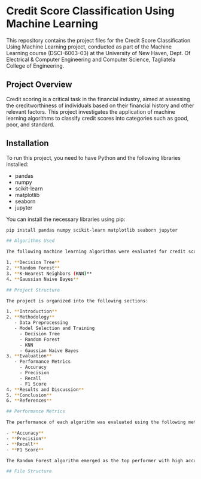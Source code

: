 # Credit Score Classification Using Machine Learning

This repository contains the project files for the Credit Score Classification Using Machine Learning project, conducted as part of the Machine Learning course (DSCI-6003-03) at the University of New Haven, Dept. Of Electrical & Computer Engineering and Computer Science, Tagliatela College of Engineering.

## Project Overview

Credit scoring is a critical task in the financial industry, aimed at assessing the creditworthiness of individuals based on their financial history and other relevant factors. This project investigates the application of machine learning algorithms to classify credit scores into categories such as good, poor, and standard.


## Installation

To run this project, you need to have Python and the following libraries installed:

- pandas
- numpy
- scikit-learn
- matplotlib
- seaborn
- jupyter

You can install the necessary libraries using pip:

```bash
pip install pandas numpy scikit-learn matplotlib seaborn jupyter

## Algorithms Used

The following machine learning algorithms were evaluated for credit score classification:

1. **Decision Tree**
2. **Random Forest**
3. **K-Nearest Neighbors (KNN)**
4. **Gaussian Naive Bayes**

## Project Structure

The project is organized into the following sections:

1. **Introduction**
2. **Methodology**
   - Data Preprocessing
   - Model Selection and Training
     - Decision Tree
     - Random Forest
     - KNN
     - Gaussian Naive Bayes
3. **Evaluation**
   - Performance Metrics
     - Accuracy
     - Precision
     - Recall
     - F1 Score
4. **Results and Discussion**
5. **Conclusion**
6. **References**

## Performance Metrics

The performance of each algorithm was evaluated using the following metrics:

- **Accuracy**
- **Precision**
- **Recall**
- **F1 Score**

The Random Forest algorithm emerged as the top performer with high accuracy, precision, recall, and F1-score.

## File Structure

